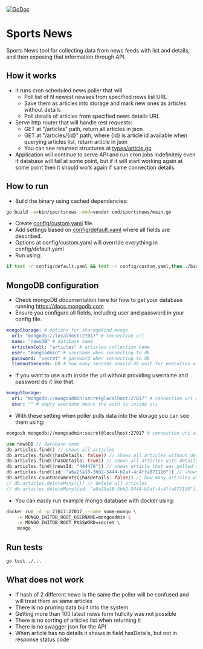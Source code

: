 [![GoDoc](http://godoc.org/github.com/adamdyszy/sportsnews?status.png)](http://godoc.org/github.com/adamdyszy/sportsnews)

# Sports News

Sports News tool for collecting data from news feeds with list and details,
and then exposing that information through API.

## How it works

- It runs cron scheduled news poller that will
  - Poll list of N newest newses from specified news list URL
  - Save them as articles into storage and mark new ones as articles without details
  - Poll details of articles from specified news details URL
- Serve http router that will handle rest requests:
  - GET at "/articles" path, return all articles in json
  - GET at "/articles/{id}" path, where {id} is article id available when querying articles list, return article in json
  - You can see returned structures at [types/article.go](types/article.go)
- Application will continue to serve API and run cron jobs indefinitely even if database will fail at some point,
but if it will start working again at some point then it should work again if same connection details.

## How to run

- Build the binary using cached dependencies:

```bash
go build -o=bin/sportsnews -mod=vendor cmd/sportsnews/main.go
```

- Create [config/custom.yaml](config/custom.yaml) file.
- Add settings based on [config/default.yaml](config/default.yaml) where all fields are described.
- Options at config/custom.yaml will override everything in config/default.yaml
- Run using:

```bash
if test -r config/default.yaml && test -r config/custom.yaml;then ./bin/sportsnews;fi
```

## MongoDB configuration

- Check mongoDB documentation here for how to get your database running https://docs.mongodb.com
- Ensure you configure all fields, including user and password in your config file.

```yaml
mongoStorage: # options for storageKind mongo
  uri: "mongodb://localhost:27017" # connection uri
  name: "newsDB" # database name
  articlesColl: "articles" # articles collection name
  user: "mongoadmin" # username when connecting to db
  password: "secret" # password when connecting to db
  timeoutSeconds: 60 # how many seconds should db wait for execution of queries before cancellation
```

- If you want to use auth inside the uri without providing username and password do it like that:

```yaml
mongoStorage:
  uri: "mongodb://mongoadmin:secret@localhost:27017" # connection uri with auth
  user: "" # empty username means the auth is inside uri
```

- With these setting when poller pulls data into the storage you can see them using:

```bash
mongosh mongodb://mongoadmin:secret@localhost:27017 # connection uri with auth
```

```rust
use newsDB // database name
db.articles.find() // shows all articles
db.articles.find({hasDetails: false}) // shows all articles without details
db.articles.find({hasDetails: true}) // shows all articles with details
db.articles.find({newsId: "444478"}) // shows article that was pulled from news with id 444478
db.articles.find({id: "a6a25a18-3bb2-5444-b2af-4c4ffa872110"}) // shows article filtering with its id
db.articles.countDocuments({hasDetails: false}) // how many articles without details
// db.articles.deleteMany({}) // delete all articles
// db.articles.deleteMany({id: "a6a25a18-3bb2-5444-b2af-4c4ffa872110"}) // delete articles with given id
```

- You can easily run example mongo database with docker using:

```bash
docker run -d -p 27017:27017 --name some-mongo \
	-e MONGO_INITDB_ROOT_USERNAME=mongoadmin \
	-e MONGO_INITDB_ROOT_PASSWORD=secret \
	mongo
```

## Run tests

```bash
go test ./...
```

## What does not work

- If hash of 2 different news is the same the poller will be confused and will treat them as same articles
- There is no pruning data built into the system
- Getting more than 100 latest news form hullcity was not possible
- There is no sorting of articles list when returning it
- There is no swagger json for the API
- When article has no details it shows in field hasDetails, but not in response status code